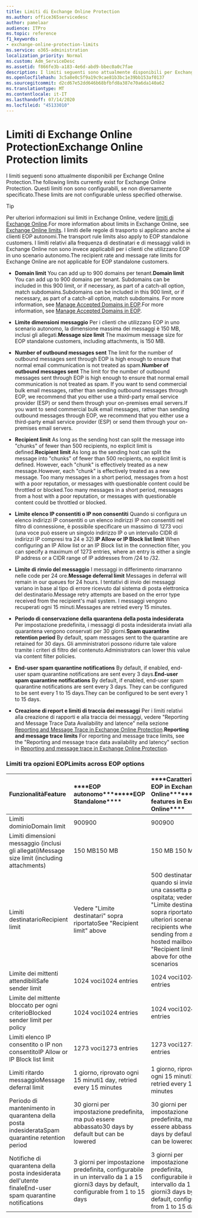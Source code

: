 ```yaml
---
title: Limiti di Exchange Online Protection
ms.author: office365servicedesc
author: pamelaar
audience: ITPro
ms.topic: reference
f1_keywords:
- exchange-online-protection-limits
ms.service: o365-administration
localization_priority: Normal
ms.custom: Adm_ServiceDesc
ms.assetid: f866fe3b-a183-4e6d-abd9-bbec0a0c7fae
description: I limiti seguenti sono attualmente disponibili per Exchange Online Protection. Questi limiti non sono configurabili, se non diversamente specificato.
ms.openlocfilehash: 3c5a8e0c5f9a19c9cae81b3bc1e39bb153af0137
ms.sourcegitcommit: d2cd67e52dd646b68bfbfd8a387e70a6da140a62
ms.translationtype: MT
ms.contentlocale: it-IT
ms.lasthandoff: 07/14/2020
ms.locfileid: "45133010"
---
```

# <a name="exchange-online-protection-limits"></a><span data-ttu-id="f1c9e-104">Limiti di Exchange Online Protection</span><span class="sxs-lookup"><span data-stu-id="f1c9e-104">Exchange Online Protection limits</span></span>

<span data-ttu-id="f1c9e-105">I limiti seguenti sono attualmente disponibili per Exchange Online Protection.</span><span class="sxs-lookup"><span data-stu-id="f1c9e-105">The following limits currently exist for Exchange Online Protection.</span></span> <span data-ttu-id="f1c9e-106">Questi limiti non sono configurabili, se non diversamente specificato.</span><span class="sxs-lookup"><span data-stu-id="f1c9e-106">These limits are not configurable unless specified otherwise.</span></span> 
  
> [!TIP]
> <span data-ttu-id="f1c9e-107">Per ulteriori informazioni sui limiti in Exchange Online, vedere [limiti di Exchange Online](../exchange-online-service-description/exchange-online-limits.md).</span><span class="sxs-lookup"><span data-stu-id="f1c9e-107">For more information about limits in Exchange Online, see [Exchange Online limits](../exchange-online-service-description/exchange-online-limits.md).</span></span> <span data-ttu-id="f1c9e-108">I limiti delle regole di trasporto si applicano anche ai clienti EOP autonomi.</span><span class="sxs-lookup"><span data-stu-id="f1c9e-108">The transport rule limits also apply to EOP standalone customers.</span></span> <span data-ttu-id="f1c9e-109">I limiti relativi alla frequenza di destinatari e di messaggi validi in Exchange Online non sono invece applicabili per i clienti che utilizzano EOP in uno scenario autonomo.</span><span class="sxs-lookup"><span data-stu-id="f1c9e-109">The recipient rate and message rate limits for Exchange Online are not applicable for EOP standalone customers.</span></span> 
  
- <span data-ttu-id="f1c9e-110">**Domain limit** You can add up to 900 domains per tenant.</span><span class="sxs-lookup"><span data-stu-id="f1c9e-110">**Domain limit** You can add up to 900 domains per tenant.</span></span> <span data-ttu-id="f1c9e-111">Subdomains can be included in this 900 limit, or if necessary, as part of a catch-all option, match subdomains.</span><span class="sxs-lookup"><span data-stu-id="f1c9e-111">Subdomains can be included in this 900 limit, or if necessary, as part of a catch-all option, match subdomains.</span></span> <span data-ttu-id="f1c9e-112">For more information, see [Manage Accepted Domains in EOP](https://go.microsoft.com/fwlink/p/?LinkId=282239).</span><span class="sxs-lookup"><span data-stu-id="f1c9e-112">For more information, see [Manage Accepted Domains in EOP](https://go.microsoft.com/fwlink/p/?LinkId=282239).</span></span>
    
- <span data-ttu-id="f1c9e-113">**Limite dimensioni messaggio** Per i clienti che utilizzano EOP in uno scenario autonomo, la dimensione massima dei messaggi è 150 MB, inclusi gli allegati.</span><span class="sxs-lookup"><span data-stu-id="f1c9e-113">**Message size limit** The maximum message size for EOP standalone customers, including attachments, is 150 MB.</span></span> 
    
- <span data-ttu-id="f1c9e-114">**Number of outbound messages sent** The limit for the number of outbound messages sent through EOP is high enough to ensure that normal email communication is not treated as spam.</span><span class="sxs-lookup"><span data-stu-id="f1c9e-114">**Number of outbound messages sent** The limit for the number of outbound messages sent through EOP is high enough to ensure that normal email communication is not treated as spam.</span></span> <span data-ttu-id="f1c9e-115">If you want to send commercial bulk email messages, rather than sending outbound messages through EOP, we recommend that you either use a third-party email service provider (ESP) or send them through your on-premises email servers.</span><span class="sxs-lookup"><span data-stu-id="f1c9e-115">If you want to send commercial bulk email messages, rather than sending outbound messages through EOP, we recommend that you either use a third-party email service provider (ESP) or send them through your on-premises email servers.</span></span> 
    
- <span data-ttu-id="f1c9e-116">**Recipient limit** As long as the sending host can split the message into "chunks" of fewer than 500 recipients, no explicit limit is defined.</span><span class="sxs-lookup"><span data-stu-id="f1c9e-116">**Recipient limit** As long as the sending host can split the message into "chunks" of fewer than 500 recipients, no explicit limit is defined.</span></span> <span data-ttu-id="f1c9e-117">However, each "chunk" is effectively treated as a new message.</span><span class="sxs-lookup"><span data-stu-id="f1c9e-117">However, each "chunk" is effectively treated as a new message.</span></span> <span data-ttu-id="f1c9e-118">Too many messages in a short period, messages from a host with a poor reputation, or messages with questionable content could be throttled or blocked.</span><span class="sxs-lookup"><span data-stu-id="f1c9e-118">Too many messages in a short period, messages from a host with a poor reputation, or messages with questionable content could be throttled or blocked.</span></span> 
    
- <span data-ttu-id="f1c9e-119">**Limite elenco IP consentiti o IP non consentiti** Quando si configura un elenco indirizzi IP consentiti o un elenco indirizzi IP non consentiti nel filtro di connessione, è possibile specificare un massimo di 1273 voci (una voce può essere un singolo indirizzo IP o un intervallo CIDR di indirizzi IP compresi tra 24 e 32).</span><span class="sxs-lookup"><span data-stu-id="f1c9e-119">**IP Allow or IP Block list limit** When configuring an IP Allow list or an IP Block list in the connection filter, you can specify a maximum of 1273 entries, where an entry is either a single IP address or a CIDR range of IP addresses from /24 to /32.</span></span> 
    
- <span data-ttu-id="f1c9e-120">**Limite di rinvio del messaggio** I messaggi in differimento rimarranno nelle code per 24 ore.</span><span class="sxs-lookup"><span data-stu-id="f1c9e-120">**Message deferral limit** Messages in deferral will remain in our queues for 24 hours.</span></span> <span data-ttu-id="f1c9e-121">I tentativi di invio dei messaggi variano in base al tipo di errore ricevuto dal sistema di posta elettronica del destinatario.</span><span class="sxs-lookup"><span data-stu-id="f1c9e-121">Message retry attempts are based on the error type received from the recipient's mail system.</span></span> <span data-ttu-id="f1c9e-122">I messaggi vengono recuperati ogni 15 minuti.</span><span class="sxs-lookup"><span data-stu-id="f1c9e-122">Messages are retried every 15 minutes.</span></span> 
    
- <span data-ttu-id="f1c9e-123">**Periodo di conservazione della quarantena della posta indesiderata** Per impostazione predefinita, i messaggi di posta indesiderata inviati alla quarantena vengono conservati per 30 giorni.</span><span class="sxs-lookup"><span data-stu-id="f1c9e-123">**Spam quarantine retention period** By default, spam messages sent to the quarantine are retained for 30 days.</span></span> <span data-ttu-id="f1c9e-124">Gli amministratori possono ridurre tale valore tramite i criteri di filtro del contenuto.</span><span class="sxs-lookup"><span data-stu-id="f1c9e-124">Administrators can lower this value via content filter policies.</span></span> 
    
- <span data-ttu-id="f1c9e-125">**End-user spam quarantine notifications** By default, if enabled, end-user spam quarantine notifications are sent every 3 days.</span><span class="sxs-lookup"><span data-stu-id="f1c9e-125">**End-user spam quarantine notifications** By default, if enabled, end-user spam quarantine notifications are sent every 3 days.</span></span> <span data-ttu-id="f1c9e-126">They can be configured to be sent every 1 to 15 days.</span><span class="sxs-lookup"><span data-stu-id="f1c9e-126">They can be configured to be sent every 1 to 15 days.</span></span> 
    
- <span data-ttu-id="f1c9e-127">**Creazione di report e limiti di traccia dei messaggi** Per i limiti relativi alla creazione di rapporti e alla traccia dei messaggi, vedere "Reporting and Message Trace Data Availability and latence" nella sezione [Reporting and Message Trace in Exchange Online Protection](https://go.microsoft.com/fwlink/?LinkId=394248).</span><span class="sxs-lookup"><span data-stu-id="f1c9e-127">**Reporting and message trace limits** For reporting and message trace limits, see the "Reporting and message trace data availability and latency" section in [Reporting and message trace in Exchange Online Protection](https://go.microsoft.com/fwlink/?LinkId=394248).</span></span>
    
### <a name="limits-across-eop-options"></a><span data-ttu-id="f1c9e-128">Limiti tra opzioni EOP</span><span class="sxs-lookup"><span data-stu-id="f1c9e-128">Limits across EOP options</span></span>

|<span data-ttu-id="f1c9e-129">**Funzionalità**</span><span class="sxs-lookup"><span data-stu-id="f1c9e-129">**Feature**</span></span>|<span data-ttu-id="f1c9e-130">\*\*\*\*EOP autonomo\*\*\*\*</span><span class="sxs-lookup"><span data-stu-id="f1c9e-130">\*\*\*\*EOP Standalone\*\*\*\*</span></span>|<span data-ttu-id="f1c9e-131">\*\*\*\*Caratteristiche EOP in Exchange Online\*\*\*\*</span><span class="sxs-lookup"><span data-stu-id="f1c9e-131">\*\*\*\*EOP features in Exchange Online\*\*\*\*</span></span>|<span data-ttu-id="f1c9e-132">\*\*\*\*Exchange Enterprise CAL con servizi\*\*\*\*</span><span class="sxs-lookup"><span data-stu-id="f1c9e-132">\*\*\*\*Exchange Enterprise CAL with Services\*\*\*\*</span></span>|
|:-----|:-----|:-----|:-----|
|<span data-ttu-id="f1c9e-133">Limiti dominio</span><span class="sxs-lookup"><span data-stu-id="f1c9e-133">Domain limit</span></span>  <br/> |<span data-ttu-id="f1c9e-134">900</span><span class="sxs-lookup"><span data-stu-id="f1c9e-134">900</span></span>  <br/> |<span data-ttu-id="f1c9e-135">900</span><span class="sxs-lookup"><span data-stu-id="f1c9e-135">900</span></span>  <br/> |<span data-ttu-id="f1c9e-136">900</span><span class="sxs-lookup"><span data-stu-id="f1c9e-136">900</span></span>  <br/> |
|<span data-ttu-id="f1c9e-137">Limiti dimensioni messaggio (inclusi gli allegati)</span><span class="sxs-lookup"><span data-stu-id="f1c9e-137">Message size limit (including attachments)</span></span>  <br/> |<span data-ttu-id="f1c9e-138">150 MB</span><span class="sxs-lookup"><span data-stu-id="f1c9e-138">150 MB</span></span>  <br/> |<span data-ttu-id="f1c9e-139">150 MB </span><span class="sxs-lookup"><span data-stu-id="f1c9e-139">150 MB</span></span>  <br/> |<span data-ttu-id="f1c9e-140">150 MB</span><span class="sxs-lookup"><span data-stu-id="f1c9e-140">150 MB</span></span>  <br/> |
|<span data-ttu-id="f1c9e-141">Limiti destinatario</span><span class="sxs-lookup"><span data-stu-id="f1c9e-141">Recipient limit</span></span>  <br/> |<span data-ttu-id="f1c9e-142">Vedere "Limite destinatari" sopra riportato</span><span class="sxs-lookup"><span data-stu-id="f1c9e-142">See "Recipient limit" above</span></span>  <br/> |<span data-ttu-id="f1c9e-143">500 destinatari quando si invia da una cassetta postale ospitata; vedere "Limite destinatari" sopra riportato per ulteriori scenari</span><span class="sxs-lookup"><span data-stu-id="f1c9e-143">500 recipients when sending from a hosted mailbox; see "Recipient limit" above for other scenarios</span></span>  <br/> |<span data-ttu-id="f1c9e-144">Vedere "Limite destinatari" sopra riportato</span><span class="sxs-lookup"><span data-stu-id="f1c9e-144">See "Recipient limit" above</span></span>  <br/> |
|<span data-ttu-id="f1c9e-145">Limite dei mittenti attendibili</span><span class="sxs-lookup"><span data-stu-id="f1c9e-145">Safe sender limit</span></span>  <br/> |<span data-ttu-id="f1c9e-146">1024 voci</span><span class="sxs-lookup"><span data-stu-id="f1c9e-146">1024 entries</span></span>  <br/> |<span data-ttu-id="f1c9e-147">1024 voci</span><span class="sxs-lookup"><span data-stu-id="f1c9e-147">1024 entries</span></span>  <br/> ||
|<span data-ttu-id="f1c9e-148">Limite del mittente bloccato per ogni criterio</span><span class="sxs-lookup"><span data-stu-id="f1c9e-148">Blocked sender limit per policy</span></span>  <br/> |<span data-ttu-id="f1c9e-149">1024 voci</span><span class="sxs-lookup"><span data-stu-id="f1c9e-149">1024 entries</span></span>  <br/> |<span data-ttu-id="f1c9e-150">1024 voci</span><span class="sxs-lookup"><span data-stu-id="f1c9e-150">1024 entries</span></span>  <br/> ||
|<span data-ttu-id="f1c9e-151">Limiti elenco IP consentito o IP non consentito</span><span class="sxs-lookup"><span data-stu-id="f1c9e-151">IP Allow or IP Block list limit</span></span>  <br/> |<span data-ttu-id="f1c9e-152">1273 voci</span><span class="sxs-lookup"><span data-stu-id="f1c9e-152">1273 entries</span></span>  <br/> |<span data-ttu-id="f1c9e-153">1273 voci</span><span class="sxs-lookup"><span data-stu-id="f1c9e-153">1273 entries</span></span>  <br/> |<span data-ttu-id="f1c9e-154">1273 voci</span><span class="sxs-lookup"><span data-stu-id="f1c9e-154">1273 entries</span></span>  <br/> |
|<span data-ttu-id="f1c9e-155">Limiti ritardo messaggio</span><span class="sxs-lookup"><span data-stu-id="f1c9e-155">Message deferral limit</span></span>  <br/> |<span data-ttu-id="f1c9e-156">1 giorno, riprovato ogni 15 minuti</span><span class="sxs-lookup"><span data-stu-id="f1c9e-156">1 day, retried every 15 minutes</span></span>  <br/> |<span data-ttu-id="f1c9e-157">1 giorno, riprovato ogni 15 minuti</span><span class="sxs-lookup"><span data-stu-id="f1c9e-157">1 day, retried every 15 minutes</span></span>  <br/> |<span data-ttu-id="f1c9e-158">1 giorno, riprovato ogni 15 minuti</span><span class="sxs-lookup"><span data-stu-id="f1c9e-158">1 day, retried every 15 minutes</span></span>  <br/> |
|<span data-ttu-id="f1c9e-159">Periodo di mantenimento in quarantena della posta indesiderata</span><span class="sxs-lookup"><span data-stu-id="f1c9e-159">Spam quarantine retention period</span></span>  <br/> |<span data-ttu-id="f1c9e-160">30 giorni per impostazione predefinita, ma può essere abbassato</span><span class="sxs-lookup"><span data-stu-id="f1c9e-160">30 days by default but can be lowered</span></span>  <br/> |<span data-ttu-id="f1c9e-161">30 giorni per impostazione predefinita, ma può essere abbassato</span><span class="sxs-lookup"><span data-stu-id="f1c9e-161">30 days by default but can be lowered</span></span>  <br/> |<span data-ttu-id="f1c9e-162">30 giorni per impostazione predefinita, ma può essere abbassato</span><span class="sxs-lookup"><span data-stu-id="f1c9e-162">30 days by default but can be lowered</span></span>  <br/> |
|<span data-ttu-id="f1c9e-163">Notifiche di quarantena della posta indesiderata dell'utente finale</span><span class="sxs-lookup"><span data-stu-id="f1c9e-163">End-user spam quarantine notifications</span></span>  <br/> |<span data-ttu-id="f1c9e-164">3 giorni per impostazione predefinita, configurabile in un intervallo da 1 a 15 giorni</span><span class="sxs-lookup"><span data-stu-id="f1c9e-164">3 days by default, configurable from 1 to 15 days</span></span>  <br/> |<span data-ttu-id="f1c9e-165">3 giorni per impostazione predefinita, configurabile in un intervallo da 1 a 15 giorni</span><span class="sxs-lookup"><span data-stu-id="f1c9e-165">3 days by default, configurable from 1 to 15 days</span></span>  <br/> |<span data-ttu-id="f1c9e-166">3 giorni per impostazione predefinita, configurabile in un intervallo da 1 a 15 giorni</span><span class="sxs-lookup"><span data-stu-id="f1c9e-166">3 days by default, configurable from 1 to 15 days</span></span>  <br/> |
   

